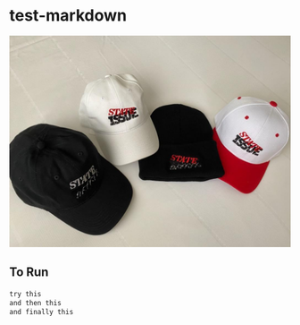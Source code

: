 # test-markdown

![picture of hats](images/hats.jpeg)

## To Run

```
try this
and then this
and finally this

```
